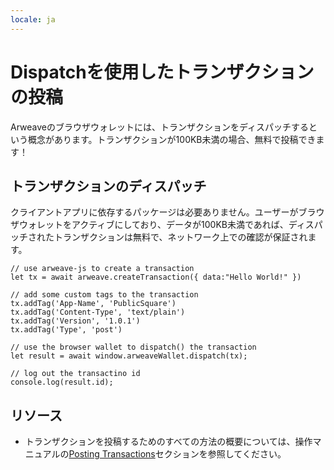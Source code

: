 ```yaml
---
locale: ja
---
```

# Dispatchを使用したトランザクションの投稿

Arweaveのブラウザウォレットには、トランザクションをディスパッチするという概念があります。トランザクションが100KB未満の場合、無料で投稿できます！

## トランザクションのディスパッチ

クライアントアプリに依存するパッケージは必要ありません。ユーザーがブラウザウォレットをアクティブにしており、データが100KB未満であれば、ディスパッチされたトランザクションは無料で、ネットワーク上での確認が保証されます。




```js:no-line-numbers
// use arweave-js to create a transaction
let tx = await arweave.createTransaction({ data:"Hello World!" })

// add some custom tags to the transaction
tx.addTag('App-Name', 'PublicSquare')
tx.addTag('Content-Type', 'text/plain')
tx.addTag('Version', '1.0.1')
tx.addTag('Type', 'post')

// use the browser wallet to dispatch() the transaction
let result = await window.arweaveWallet.dispatch(tx);

// log out the transactino id
console.log(result.id);
```

## リソース
* トランザクションを投稿するためのすべての方法の概要については、操作マニュアルの[Posting Transactions](../../concepts/post-transactions.md)セクションを参照してください。
